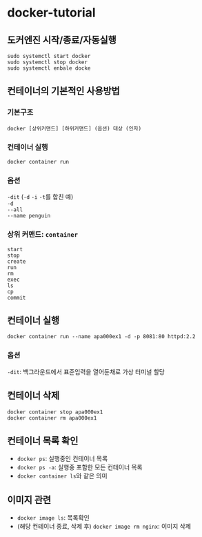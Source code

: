 # docker-tutorial

## 도커엔진 시작/종료/자동실행
```
sudo systemctl start docker
sudo systemctl stop docker
sudo systemctl enbale docke
```

## 컨테이너의 기본적인 사용방법
### 기본구조
`docker [상위커맨드] [하위커맨드] (옵션) 대상 (인자)`<br>

### 컨테이너 실행
`docker container run`

### 옵션
`-dit` (`-d` `-i` `-t`를 합친 예)<br>
`-d`<br>
`--all`<br>
`--name penguin`<br>

### 상위 커맨드: `container`
`start`<br>
`stop`<br>
`create`<br>
`run`<br>
`rm`<br>
`exec`<br>
`ls`<br>
`cp`<br>
`commit`<br>

## 컨테이너 실행
`docker container run --name apa000ex1 -d -p 8081:80 httpd:2.2`

### 옵션
`-dit`: 백그라운드에서 표준입력을 열어둔채로 가상 터미널 할당

## 컨테이너 삭제
`docker container stop apa000ex1`<br>
`docker container rm apa000ex1`

## 컨테이너 목록 확인
- `docker ps`: 실행중인 컨테이너 목록
- `docker ps -a`: 실행중 포함한 모든 컨테이너 목록
- `docker container ls`와 같은 의미

## 이미지 관련
- `docker image ls`: 목록확인
- (해당 컨테이너 종료, 삭제 후) `docker image rm nginx`: 이미지 삭제
